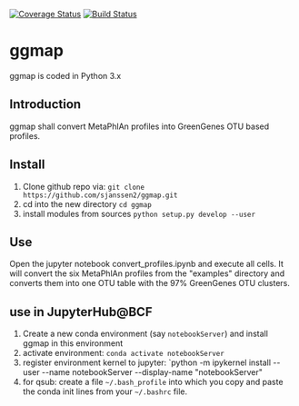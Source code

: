 [![Coverage Status](https://coveralls.io/repos/github/sjanssen2/ggmap/badge.svg?branch=master)](https://coveralls.io/github/sjanssen2/ggmap?branch=master)
[![Build Status](https://travis-ci.org/sjanssen2/ggmap.svg?branch=master)](https://travis-ci.org/sjanssen2/ggmap)

# ggmap
ggmap is coded in Python 3.x

## Introduction
ggmap shall convert MetaPhlAn profiles into GreenGenes OTU based profiles.

## Install
 1. Clone github repo via: `git clone https://github.com/sjanssen2/ggmap.git`
 2. cd into the new directory `cd ggmap`
 3. install modules from sources `python setup.py develop --user`

## Use
Open the jupyter notebook convert_profiles.ipynb and execute all cells. It will convert the six MetaPhlAn profiles from the "examples" directory and converts them into one OTU table with the 97% GreenGenes OTU clusters.

## use in JupyterHub@BCF
 1. Create a new conda environment (say `notebookServer`) and install ggmap in this environment
 2. activate environment: `conda activate notebookServer`
 3. register environment kernel to jupyter: `python -m ipykernel install --user --name notebookServer --display-name "notebookServer"
 4. for qsub: create a file `~/.bash_profile` into which you copy and paste the conda init lines from your `~/.bashrc` file.
